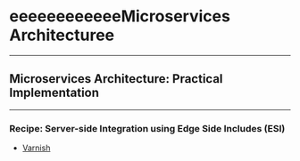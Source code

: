 # eeeeeeeeeeeeMicroservices Architecturee

---

## Microservices Architecture: Practical Implementation

---

### Recipe: Server-side Integration using Edge Side Includes (ESI)

- [Varnish](https://github.com/thaihuynh1717/fictional-waffle/tree/master/Varnish)

